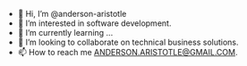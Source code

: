 - 👋 Hi, I’m @anderson-aristotle
- 👀 I’m interested in software development.
- 🌱 I’m currently learning ...
- 💞️ I’m looking to collaborate on technical business solutions.
- 📫 How to reach me ANDERSON.ARISTOTLE@GMAIL.COM.

<!---
anderson-aristotle/anderson-aristotle is a ✨ special ✨ repository because its `README.md` (this file) appears on your GitHub profile.
You can click the Preview link to take a look at your changes.
--->

